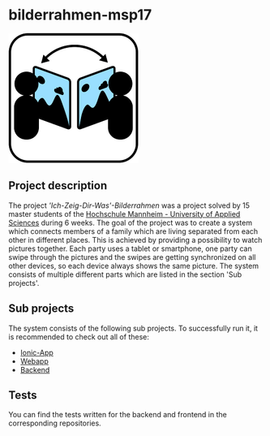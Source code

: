 # bilderrahmen-msp17

![The app's logo](https://raw.githubusercontent.com/informatik-mannheim/bilderrahmen-msp17/master/logos/Icon_256.png)

## Project description

The project *'Ich-Zeig-Dir-Was'-Bilderrahmen* was a project solved by 15 master students of the [Hochschule Mannheim - University of Applied Sciences](https://www.hochschule-mannheim.de) during 6 weeks. The goal of the project was to create a system which connects members of a family which are living separated from each other in different places. This is achieved by providing a possibility to watch pictures together. Each party uses a tablet or smartphone, one party can swipe through the pictures and the swipes are getting synchronized on all other devices, so each device always shows the same picture. The system consists of multiple different parts which are listed in the section 'Sub projects'.

## Sub projects

The system consists of the following sub projects. To successfully run it, it is recommended to check out all of these:

- [Ionic-App](https://github.com/informatik-mannheim/MSP17-bilderrahmen-ionicapp)
- [Webapp](https://github.com/informatik-mannheim/MSP17-bilderrahmen-webapp)
- [Backend](https://github.com/informatik-mannheim/MSP17-bilderrahmen-backend)

## Tests

You can find the tests written for the backend and frontend in the corresponding repositories.
